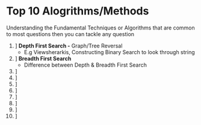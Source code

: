 # Top 10 Alogrithms/Methods
Understanding the Fundamental Techniques or Algorithms that are common
to most questions then you can tackle any question

 1. ] <b>Depth First Search -</b> Graph/Tree Reversal
     - E.g Viewsherarkis, Constructing Binary Search to look through string
 2. ] <b>Breadth First Search</b>
     - Difference between Depth & Breadth First Search
 3. ] <b></b>
 4. ] <b></b>
 5. ] <b></b>
 6. ] <b></b>
 7. ] <b></b>
 8. ] <b></b>
 9. ] <b></b>
10. ] <b></b>
